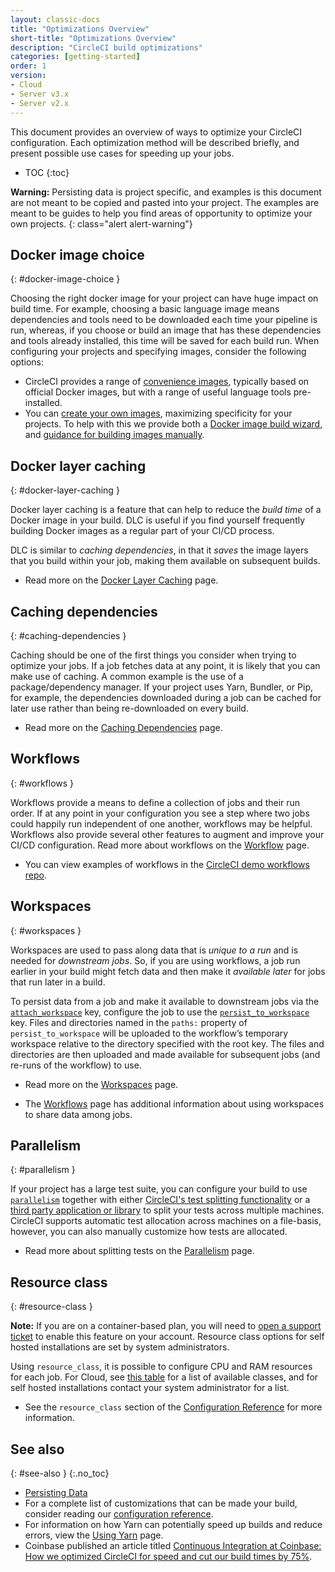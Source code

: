 ```yaml
---
layout: classic-docs
title: "Optimizations Overview"
short-title: "Optimizations Overview"
description: "CircleCI build optimizations"
categories: [getting-started]
order: 1
version:
- Cloud
- Server v3.x
- Server v2.x
---
```


This document provides an overview of ways to optimize your CircleCI configuration. Each optimization method will be described briefly, and present possible use cases for speeding up your jobs.

* TOC
{:toc}

**Warning:** Persisting data is project specific, and examples is this document are not meant to be copied and pasted into your project. The examples are meant to be guides to help you find areas of opportunity to optimize your own projects.
{: class="alert alert-warning"}

## Docker image choice
{: #docker-image-choice }

Choosing the right docker image for your project can have huge impact on build time. For example, choosing a basic language image means dependencies and tools need to be downloaded each time your pipeline is run, whereas, if you choose or build an image that has these dependencies and tools already installed, this time will be saved for each build run. When configuring your projects and specifying images, consider the following options:

* CircleCI provides a range of [convenience images](https://circleci.com/docs/2.0/circleci-images/#section=configuration), typically based on official Docker images, but with a range of useful language tools pre-installed.
* You can [create your own images](https://circleci.com/docs/2.0/custom-images/#section=configuration), maximizing specificity for your projects. To help with this we provide both a [Docker image build wizard](https://github.com/circleci-public/dockerfile-wizard), and [guidance for building images manually](https://circleci.com/docs/2.0/custom-images/#creating-a-custom-image-manually).

## Docker layer caching
{: #docker-layer-caching }

Docker layer caching is a feature that can help to reduce the _build time_ of a Docker image in your build. DLC is useful if you find yourself frequently building Docker images as a regular part of your CI/CD process.

DLC is similar to _caching dependencies_, in that it _saves_ the image layers that you build within your job, making them available on subsequent builds.

* Read more on the [Docker Layer Caching]({{site.baseurl}}/2.0/docker-layer-caching) page.

## Caching dependencies
{: #caching-dependencies }

Caching should be one of the first things you consider when trying to optimize your jobs. If a job fetches data at any point, it is likely that you can make use of caching. A common example is the use of a package/dependency manager. If your project uses Yarn, Bundler, or Pip, for example, the dependencies downloaded during a job can be cached for later use rather than being re-downloaded on every build.

* Read more on the [Caching Dependencies]({{site.baseurl}}/2.0/caching) page.

## Workflows
{: #workflows }

Workflows provide a means to define a collection of jobs and their run order. If at any point in your configuration you see a step where two jobs could happily run independent of one another, workflows may be helpful. Workflows also provide several other features to augment and improve your CI/CD configuration. Read more about workflows on the [Workflow]({{site.baseurl}}/2.0/workflows/) page.

* You can view examples of workflows in the  [CircleCI demo workflows repo](https://github.com/CircleCI-Public/circleci-demo-workflows/).

## Workspaces
{: #workspaces }

Workspaces are used to pass along data that is _unique to a run_ and is needed for _downstream jobs_. So, if you are using workflows, a job run earlier in your build might fetch data and then make it _available later_ for jobs that run later in a build.

To persist data from a job and make it available to downstream jobs via the [`attach_workspace`]({{site.baseurl}}/2.0/configuration-reference#attachworkspace) key, configure the job to use the [`persist_to_workspace`]({{site.baseurl}}/2.0/configuration-reference#persisttoworkspace) key. Files and directories named in the `paths:` property of `persist_to_workspace` will be uploaded to the workflow’s temporary workspace relative to the directory specified with the root key. The files and directories are then uploaded and made available for subsequent jobs (and re-runs of the workflow) to use.

* Read more on the [Workspaces]({{site.baseurl}}/2.0/workspaces/) page.

* The [Workflows]({{site.baseurl}}/2.0/workflows/#using-workspaces-to-share-data-among-jobs) page has additional information about using workspaces to share data among jobs.

## Parallelism
{: #parallelism }

If your project has a large test suite, you can configure your build to use [`parallelism`]({{site.baseurl}}/2.0/configuration-reference#parallelism) together with either [CircleCI's test splitting functionality](https://circleci.com/docs/2.0/parallelism-faster-jobs/#using-the-circleci-cli-to-split-tests) or a [third party application or library](https://circleci.com/docs/2.0/parallelism-faster-jobs/#other-ways-to-split-tests) to split your tests across multiple machines. CircleCI supports automatic test allocation across machines on a file-basis, however, you can also manually customize how tests are allocated.

* Read more about splitting tests on the [Parallelism]({{site.baseurl}}/2.0/parallelism-faster-jobs/) page.

## Resource class
{: #resource-class }

**Note:**  If you are on a container-based plan, you will need to [open a support ticket](https://support.circleci.com/hc/en-us/requests/new) to enable this feature on your account. Resource class options for self hosted installations are set by system administrators.

Using `resource_class`, it is possible to configure CPU and RAM resources for each job. For Cloud, see [this table](https://circleci.com/docs/2.0/configuration-reference/#resourceclass) for a list of available classes, and for self hosted installations contact your system administrator for a list.

* See the `resource_class` section of the [Configuration Reference]({{site.baseURL}}/2.0/configuration-reference/#resourceclass) for more information.

## See also
{: #see-also }
{:.no_toc}

- [Persisting Data]({{site.baseurl}}/2.0/persist-data)
- For a complete list of customizations that can be made your build, consider reading our [configuration reference]({{site.baseurl}}/2.0/configuration-reference/).
- For information on how Yarn can potentially speed up builds and reduce errors, view the [Using Yarn]({{site.baseurl}}/2.0/yarn) page.
- Coinbase published an article titled [Continuous Integration at Coinbase: How we optimized CircleCI for speed and cut our build times by 75%](https://blog.coinbase.com/continuous-integration-at-coinbase-how-we-optimized-circleci-for-speed-cut-our-build-times-by-378c8b1d7161).
